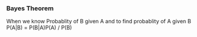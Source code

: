 ### Bayes Theorem
When we know Probablity of B given A and to find probablity of A given B
     P(A|B) = P(B|A)P(A) / P(B)

